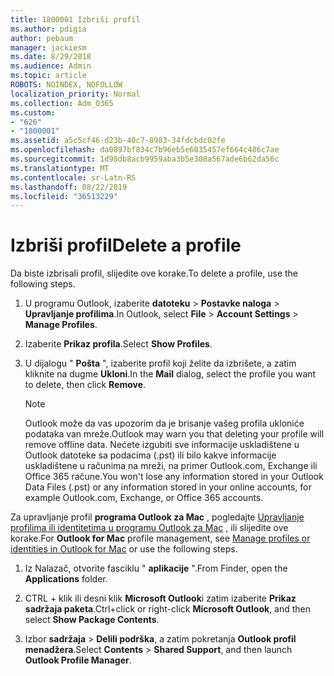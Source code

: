 ```yaml
---
title: 1800001 Izbriši profil
ms.author: pdigia
author: pebaum
manager: jackiesm
ms.date: 8/29/2018
ms.audience: Admin
ms.topic: article
ROBOTS: NOINDEX, NOFOLLOW
localization_priority: Normal
ms.collection: Adm_O365
ms.custom:
- "626"
- "1800001"
ms.assetid: a5c5cf46-d23b-40c7-8983-34fdcbdc02fe
ms.openlocfilehash: da0897bf834c7b96eb5e6035457ef664c486c7ae
ms.sourcegitcommit: 1d98db8acb9959aba3b5e308a567ade6b62da56c
ms.translationtype: MT
ms.contentlocale: sr-Latn-RS
ms.lasthandoff: 08/22/2019
ms.locfileid: "36513229"
---
```

# <a name="delete-a-profile"></a><span data-ttu-id="64483-102">Izbriši profil</span><span class="sxs-lookup"><span data-stu-id="64483-102">Delete a profile</span></span>

<span data-ttu-id="64483-103">Da biste izbrisali profil, slijedite ove korake.</span><span class="sxs-lookup"><span data-stu-id="64483-103">To delete a profile, use the following steps.</span></span>
  
1. <span data-ttu-id="64483-104">U programu Outlook, izaberite **datoteku** \> **Postavke naloga** \> **Upravljanje profilima**.</span><span class="sxs-lookup"><span data-stu-id="64483-104">In Outlook, select **File** \> **Account Settings** \> **Manage Profiles**.</span></span>

2. <span data-ttu-id="64483-105">Izaberite **Prikaz profila**.</span><span class="sxs-lookup"><span data-stu-id="64483-105">Select **Show Profiles**.</span></span>

3. <span data-ttu-id="64483-106">U dijalogu " **Pošta** ", izaberite profil koji želite da izbrišete, a zatim kliknite na dugme **Ukloni**.</span><span class="sxs-lookup"><span data-stu-id="64483-106">In the **Mail** dialog, select the profile you want to delete, then click **Remove**.</span></span>

    > [!NOTE]
    > <span data-ttu-id="64483-107">Outlook može da vas upozorim da je brisanje vašeg profila ukloniće podataka van mreže.</span><span class="sxs-lookup"><span data-stu-id="64483-107">Outlook may warn you that deleting your profile will remove offline data.</span></span> <span data-ttu-id="64483-108">Nećete izgubiti sve informacije uskladištene u Outlook datoteke sa podacima (.pst) ili bilo kakve informacije uskladištene u računima na mreži, na primer Outlook.com, Exchange ili Office 365 račune.</span><span class="sxs-lookup"><span data-stu-id="64483-108">You won't lose any information stored in your Outlook Data Files (.pst) or any information stored in your online accounts, for example Outlook.com, Exchange, or Office 365 accounts.</span></span>
  
<span data-ttu-id="64483-109">Za upravljanje profil **programa Outlook za Mac** , pogledajte [Upravljanje profilima ili identitetima u programu Outlook za Mac](https://support.office.com/article/fed2a955-74df-4a24-bef6-78a426958c4c.aspx) , ili slijedite ove korake.</span><span class="sxs-lookup"><span data-stu-id="64483-109">For **Outlook for Mac** profile management, see [Manage profiles or identities in Outlook for Mac](https://support.office.com/article/fed2a955-74df-4a24-bef6-78a426958c4c.aspx) or use the following steps.</span></span>
  
1. <span data-ttu-id="64483-110">Iz Nalazač, otvorite fasciklu " **aplikacije** ".</span><span class="sxs-lookup"><span data-stu-id="64483-110">From Finder, open the **Applications** folder.</span></span>

2. <span data-ttu-id="64483-111">CTRL + klik ili desni klik **Microsoft Outlook**i zatim izaberite **Prikaz sadržaja paketa**.</span><span class="sxs-lookup"><span data-stu-id="64483-111">Ctrl+click or right-click **Microsoft Outlook**, and then select **Show Package Contents**.</span></span>

3. <span data-ttu-id="64483-112">Izbor **sadržaja** \> **Delili podrška**, a zatim pokretanja **Outlook profil menadžera**.</span><span class="sxs-lookup"><span data-stu-id="64483-112">Select **Contents** \> **Shared Support**, and then launch **Outlook Profile Manager**.</span></span>
